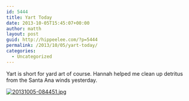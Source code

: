 ```yaml
---
id: 5444
title: Yart Today
date: 2013-10-05T15:45:07+00:00
author: matth
layout: post
guid: http://hippeelee.com/?p=5444
permalink: /2013/10/05/yart-today/
categories:
  - Uncategorized
---
```

Yart is short for yard art of course. Hannah helped me clean up detritus from the Santa Ana winds yesterday. 

[<img src="http://localhost/wp-content/uploads/2013/10/20131005-084451.jpg" alt="20131005-084451.jpg" class="alignnone size-full" />](http://localhost/wp-content/uploads/2013/10/20131005-084451.jpg)